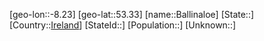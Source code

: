﻿---
location: [53.33,-8.23]
type: City
tags:
- geo/City


SpocWebEntityId: 28997
isDeleted: false
confidential: public

---
[geo-lon::-8.23]
[geo-lat::53.33]
[name::Ballinaloe]
[State::]
[Country::[Ireland](geo/Continent/Europe/Ireland.md)]
[StateId::]
[Population::]
[Unknown::]

